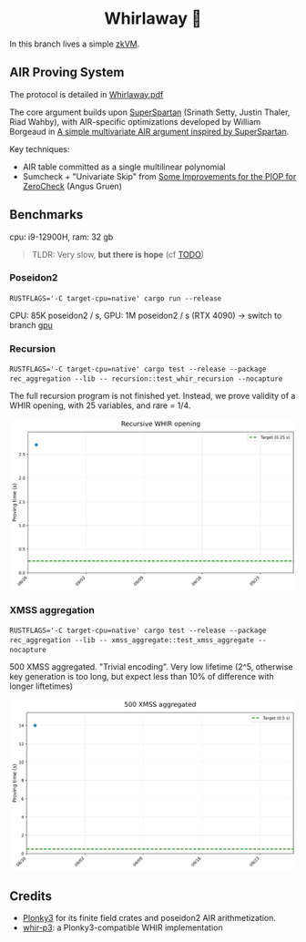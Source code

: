 <h1 align="center">Whirlaway 🐎</h1>

In this branch lives a simple [zkVM](minimal_zkVM.pdf).

## AIR Proving System

The protocol is detailed in [Whirlaway.pdf](Whirlaway.pdf)

The core argument builds upon [SuperSpartan](https://eprint.iacr.org/2023/552.pdf) (Srinath Setty, Justin Thaler, Riad Wahby), with AIR-specific optimizations developed by William Borgeaud in [A simple multivariate AIR argument inspired by SuperSpartan](https://solvable.group/posts/super-air/#fnref:1).

Key techniques:

- AIR table committed as a single multilinear polynomial
- Sumcheck + "Univariate Skip" from [Some Improvements for the PIOP for ZeroCheck](https://eprint.iacr.org/2024/108.pdf) (Angus Gruen)

## Benchmarks

cpu: i9-12900H, ram: 32 gb

> TLDR: Very slow, **but there is hope** (cf [TODO](TODO.md))

### Poseidon2

`RUSTFLAGS='-C target-cpu=native' cargo run --release`

CPU: 85K poseidon2 / s, GPU: 1M poseidon2 / s (RTX 4090) -> switch to branch [gpu](https://github.com/TomWambsgans/Whirlaway/tree/gpu)

### Recursion

`RUSTFLAGS='-C target-cpu=native' cargo test --release --package rec_aggregation --lib -- recursion::test_whir_recursion --nocapture`

The full recursion program is not finished yet. Instead, we prove validity of a WHIR opening, with 25 variables, and rare = 1/4.

![Alt text](docs/benchmark_graphs/graphs/recursive_whir_opening.svg)

### XMSS aggregation

`RUSTFLAGS='-C target-cpu=native' cargo test --release --package rec_aggregation --lib -- xmss_aggregate::test_xmss_aggregate --nocapture`


500 XMSS aggregated. "Trivial encoding". Very low lifetime (2^5, otherwise key generation is too long, but expect less than 10% of difference with longer liftetimes)

![Alt text](docs/benchmark_graphs/graphs/500_xmss_aggregated.svg)

## Credits

- [Plonky3](https://github.com/Plonky3/Plonky3) for its finite field crates and poseidon2 AIR arithmetization.
- [whir-p3](https://github.com/tcoratger/whir-p3): a Plonky3-compatible WHIR implementation
